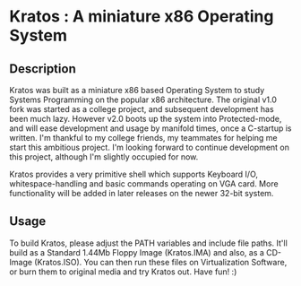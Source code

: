 # Kratos : A miniature x86 Operating System
Description
-------------------------------------------------------

Kratos was built as a miniature x86 based Operating System
to study Systems Programming on the popular x86 architecture.
The original v1.0 fork was started as a college project, and
subsequent development has been much lazy.
However v2.0 boots up the system into Protected-mode, and
will ease development and usage by manifold times, once a
C-startup is written. I'm thankful to my college friends, my
teammates for helping me start this ambitious project.
I'm looking forward to continue development on this project,
although I'm slightly occupied for now.

Kratos provides a very primitive shell which supports Keyboard
I/O, whitespace-handling and basic commands operating on VGA
card. More functionality will be added in later releases on
the newer 32-bit system.

Usage
-------------------------------------------------------

To build Kratos, please adjust the PATH variables and include
file paths. It'll build as a Standard 1.44Mb Floppy Image
(Kratos.IMA) and also, as a CD-Image (Kratos.ISO).
You can then run these files on Virtualization Software, or
burn them to original media and try Kratos out.
Have fun! :)
